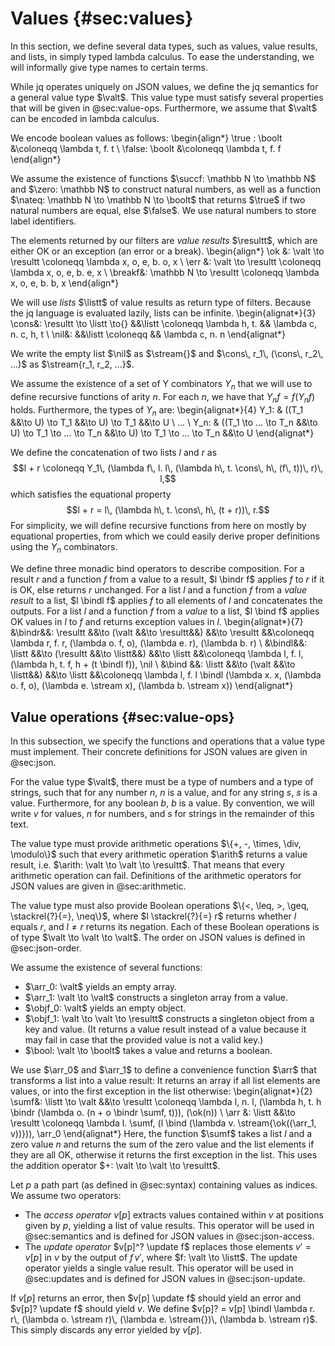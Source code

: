 # Values {#sec:values}

In this section, we define several data types, such as
values, value results, and lists, in simply typed lambda calculus.
To ease the understanding, we will informally give type names to certain terms.

While jq operates uniquely on JSON values,
we define the jq semantics for a general value type $\valt$.
This value type must satisfy several properties that will be given in @sec:value-ops.
Furthermore, we assume that $\valt$ can be encoded in lambda calculus.

We encode boolean values as follows:
\begin{align*}
\true : \boolt &\coloneqq \lambda t\, f. t \\
\false: \boolt &\coloneqq \lambda t\, f. f
\end{align*}

We assume the existence of functions
$\succf: \mathbb N \to \mathbb N$ and
$\zero: \mathbb N$ to construct natural numbers, as well as a function
$\nateq: \mathbb N \to \mathbb N \to \boolt$ that returns
$\true$ if two natural numbers are equal, else $\false$.
We use natural numbers to store label identifiers.

The elements returned by our filters are _value results_ $\resultt$, which are
either OK or an exception (an error or a break).
\begin{align*}
\ok    &: \valt \to \resultt \coloneqq \lambda x\, o\, e\, b. o\, x \\
\err   &: \valt \to \resultt \coloneqq \lambda x\, o\, e\, b. e\, x \\
\breakf&:  \mathbb N \to \resultt \coloneqq \lambda x\, o\, e\, b. b\, x
\end{align*}

We will use _lists_ $\listt$ of value results as return type of filters.
Because the jq language is evaluated lazily, lists can be infinite.
\begin{alignat*}{3}
\cons&: \resultt \to \listt \to{} &&\listt \coloneqq \lambda h\, t. && \lambda c\, n. c\, h\, t \\
\nil&:                                  &&\listt \coloneqq                && \lambda c\, n. n
\end{alignat*}

We write the empty list
$\nil$ as $\stream{}$ and
$\cons\, r_1\, (\cons\, r_2\, ...)$ as $\stream{r_1, r_2, ...}$.

We assume the existence of a set of Y combinators $Y_n$ that we will use to
define recursive functions of arity $n$.
For each $n$, we have that $Y_n f = f (Y_n f)$ holds.
Furthermore, the types of $Y_n$ are:
\begin{alignat*}{4}
Y_1: & ((T_1                 &&\to U) \to T_1                 &&\to U) \to T_1                 &&\to U \\
... \\
Y_n: & ((T_1 \to ... \to T_n &&\to U) \to T_1 \to ... \to T_n &&\to U) \to T_1 \to ... \to T_n &&\to U
\end{alignat*}

We define the concatenation of two lists $l$ and $r$ as
$$l + r \coloneqq Y_1\, (\lambda f\, l. l\, (\lambda h\, t. \cons\, h\, (f\, t))\, r)\, l,$$
which satisfies the equational property
$$l + r = l\, (\lambda h\, t. \cons\, h\, (t + r))\, r.$$
For simplicity, we will define recursive functions from here on mostly by equational properties,
from which we could easily derive proper definitions using the $Y_n$ combinators.

We define three monadic bind operators to describe composition.
For a result $r$ and a function $f$ from a value to a result,
$l \bindr f$ applies $f$ to $r$ if it is OK, else returns $r$ unchanged.
For a list $l$ and a function $f$ from a _value result_ to a list,
$l \bindl f$ applies $f$ to all elements of $l$ and concatenates the outputs.
For a list $l$ and a function $f$ from a _value_ to a list,
$l \bind f$ applies OK values in $l$ to $f$ and returns exception values in $l$.
\begin{alignat*}{7}
&\bindr&&: \resultt &&\to (\valt &&\to \resultt&&) &&\to \resultt &&\coloneqq \lambda r\, f. r\, (\lambda o. f\, o)\, (\lambda e. r)\, (\lambda b. r) \\
&\bindl&&: \listt &&\to (\resultt &&\to \listt&&) &&\to \listt &&\coloneqq \lambda l\, f. l\, (\lambda h\, t. f\, h + (t \bindl f))\, \nil \\
&\bind &&: \listt &&\to (\valt &&\to \listt&&) &&\to \listt &&\coloneqq \lambda l\, f. l \bindl (\lambda x. x\, (\lambda o. f\, o)\, (\lambda e. \stream x)\, (\lambda b. \stream x))
\end{alignat*}


## Value operations {#sec:value-ops}

In this subsection, we specify the functions and operations
that a value type must implement.
Their concrete definitions for JSON values are given in @sec:json.

For the value type $\valt$, there must be a type of numbers and a type of strings, such that
for any number $n$, $n$ is a value, and
for any string $s$, $s$ is a value.
Furthermore, for any boolean $b$, $b$ is a value.
By convention, we will write
$v$ for values,
$n$ for numbers, and
$s$ for strings
in the remainder of this text.

The value type must provide arithmetic operations $\{+, -, \times, \div, \modulo\}$
such that every arithmetic operation $\arith$ returns a value result, i.e.
$\arith: \valt \to \valt \to \resultt$.
That means that every arithmetic operation can fail.
Definitions of the arithmetic operators for JSON values are given in @sec:arithmetic.

The value type must also provide Boolean operations
$\{<, \leq, >, \geq, \stackrel{?}{=}, \neq\}$, where
$l \stackrel{?}{=} r$ returns whether $l$ equals $r$, and
$l \neq r$ returns its negation.
Each of these Boolean operations is of type $\valt \to \valt \to \valt$.
The order on JSON values is defined in @sec:json-order.

We assume the existence of several functions:

- $\arr_0: \valt$ yields an empty array.
- $\arr_1: \valt \to \valt$ constructs a singleton array from a value.
- $\objf_0: \valt$ yields an empty object.
- $\objf_1: \valt \to \valt \to \resultt$ constructs a singleton object from a key and value.
  (It returns a value result instead of a value because it
  may fail in case that the provided value is not a valid key.)
- $\bool: \valt \to \boolt$ takes a value and returns a boolean.

We use $\arr_0$ and $\arr_1$ to define a convenience function $\arr$
that transforms a list into a value result:
It returns an array if all list elements are values, or into
the first exception in the list otherwise:
\begin{alignat*}{2}
\sumf&: \listt \to \valt &&\to \resultt \coloneqq \lambda l\, n. l\, (\lambda h\, t. h \bindr (\lambda o. (n + o \bindr \sumf\, t)))\, (\ok(n)) \\
\arr &: \listt           &&\to \resultt \coloneqq \lambda l. \sumf\, (l \bind (\lambda v. \stream{\ok((\arr_1\, v))}))\, \arr_0
\end{alignat*}
Here, the function $\sumf$ takes a list $l$ and a zero value $n$ and
returns the sum of the zero value and the list elements if they are all OK,
otherwise it returns the first exception in the list.
This uses the addition operator $+: \valt \to \valt \to \resultt$.

Let $p$ a path part (as defined in @sec:syntax) containing values as indices.
We assume two operators:

- The _access operator_ $v[p]$ extracts values contained within $v$
  at positions given by $p$, yielding a list of value results.
  This operator will be used in @sec:semantics and
  is defined for JSON values in @sec:json-access.
- The _update operator_ $v[p]^? \update f$ replaces
  those elements $v' = v[p]$ in $v$ by
  the output of $f\, v'$, where $f: \valt \to \listt$.
  The update operator yields a single value result.
  This operator will be used in @sec:updates and
  is defined for JSON values in @sec:json-update.

If $v[p]$ returns an error, then
$v[p] \update f$ should yield an error and
$v[p]? \update f$ should yield $v$.
We define $v[p]? = v[p] \bindl \lambda r. r\, (\lambda o. \stream r)\, (\lambda e. \stream{})\, (\lambda b. \stream r)$.
This simply discards any error yielded by $v[p]$.
